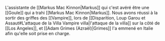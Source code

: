 L'assistante de [[Markus Mac Kinnon|Markus]] qui c'est avéré être une [[Goule]] qui a trahi [[Markus Mac Kinnon|Markus]]. Nous avons réussi à la sortir des griffes des [[Vampire]], lors de [[Disparition, Loup Garou et Assaut#L'attaque de la Villa Vampire villa|l'attaque de la villa]] sur la côté de [[Los Angeles]], et [[Adam Grimes (Azraël)|Grimes]] l'a emmené en Italie afin qu'elle soit prise en charge.